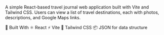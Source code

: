 A simple React-based travel journal web application built with Vite and Tailwind CSS. Users can view a list of travel destinations, each with photos, descriptions, and Google Maps links.

🔧 Built With
⚛️ React
⚡ Vite
💨 Tailwind CSS
📦 JSON for data structure

